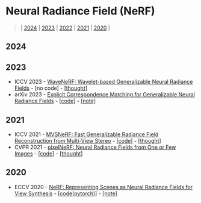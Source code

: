 # Neural Radiance Field (NeRF)

> | [2024](#2024) | [2023](#2023) | [2022](#2022) | [2021](#2021) | [2020](#2020) |

## 2024

## 2023
- ICCV 2023 - [WaveNeRF: Wavelet-based Generalizable Neural Radiance Fields](https://arxiv.org/abs/2308.04826) - [no code] - [[thought]]()
- arXiv 2023 - [Explicit Correspondence Matching for Generalizable Neural Radiance Fields]() - [[code]](https://github.com/donydchen/matchnerf?tab=readme-ov-file) - [[note]]()


## 2021

- ICCV 2021 - [MVSNeRF: Fast Generalizable Radiance Field Reconstruction from Multi-View Stereo](https://arxiv.org/abs/2103.15595) - [[code]](https://github.com/apchenstu/mvsnerf) - [[thought]]()
- CVPR 2021 - [pixelNeRF: Neural Radiance Fields from One or Few Images](https://arxiv.org/abs/2012.02190) - [[code]](https://github.com/sxyu/pixel-nerf) - [[thought]]()


## 2020
- ECCV 2020 - [NeRF: Representing Scenes as Neural Radiance Fields for View Synthesis](https://arxiv.org/pdf/2003.08934.pdf) - [[code(pytorch)]](https://github.com/yenchenlin/nerf-pytorch) - [[note]]()
